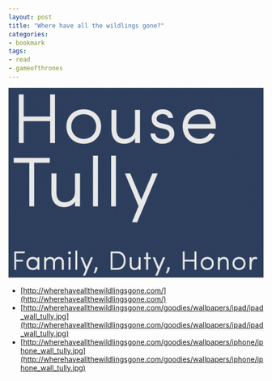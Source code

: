 ```yaml
---
layout: post
title: "Where have all the wildlings gone?"
categories:
- bookmark
tags:
- read
- gameofthrones
---
```

![House Tully](/images/posts/tully.png)

* [http://wherehaveallthewildlingsgone.com/](http://wherehaveallthewildlingsgone.com/)
* [http://wherehaveallthewildlingsgone.com/goodies/wallpapers/ipad/ipad_wall_tully.jpg](http://wherehaveallthewildlingsgone.com/goodies/wallpapers/ipad/ipad_wall_tully.jpg)
* [http://wherehaveallthewildlingsgone.com/goodies/wallpapers/iphone/iphone_wall_tully.jpg](http://wherehaveallthewildlingsgone.com/goodies/wallpapers/iphone/iphone_wall_tully.jpg)
